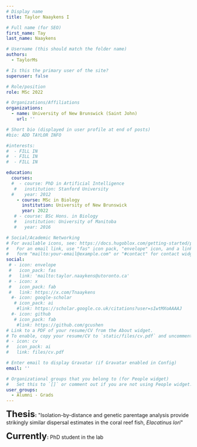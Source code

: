 ```yaml
---
# Display name
title: Taylor Naaykens‎ I

# Full name (for SEO)
first_name: Tay
last_name: Naaykens

# Username (this should match the folder name)
authors:
  - TaylorMs

# Is this the primary user of the site?
superuser: false

# Role/position
role: MSc 2022

# Organizations/Affiliations
organizations:
  - name: University of New Brunswick (Saint John)
    url: ''

# Short bio (displayed in user profile at end of posts)
#bio: ADD TAYLOR INFO

#interests:
#  - FILL IN
#  - FILL IN
#  - FILL IN

education:
  courses:
  #  - course: PhD in Artificial Intelligence
   #   institution: Stanford University
  #    year: 2012
    - course: MSc in Biology
      institution: University of New Brunswick
      year: 2022
   # - course: BSc Hons. in Biology
   #   institution: University of Manitoba
   #   year: 2016

# Social/Academic Networking
# For available icons, see: https://docs.hugoblox.com/getting-started/page-builder/#icons
#   For an email link, use "fas" icon pack, "envelope" icon, and a link in the
#   form "mailto:your-email@example.com" or "#contact" for contact widget.
social:
 # - icon: envelope
 #   icon_pack: fas
 #   link: 'mailto:taylor.naaykens@utoronto.ca'
 # - icon: x
 #   icon_pack: fab
 #   link: https://x.com/Tnaaykens
  #- icon: google-scholar
   # icon_pack: ai
    #link: https://scholar.google.co.uk/citations?user=sIwtMXoAAAAJ
  #- icon: github
   # icon_pack: fab
    #link: https://github.com/gcushen
# Link to a PDF of your resume/CV from the About widget.
# To enable, copy your resume/CV to `static/files/cv.pdf` and uncomment the lines below.
# - icon: cv
#   icon_pack: ai
#   link: files/cv.pdf

# Enter email to display Gravatar (if Gravatar enabled in Config)
email: ''

# Organizational groups that you belong to (for People widget)
#   Set this to `[]` or comment out if you are not using People widget.
user_groups:
  - Alumni - Grads
---
```


**<font size="5.5">Thesis</font>:** "Isolation-by-distance and genetic parentage analysis provide strikingly similar
dispersal estimates in the coral reef fish, *Elacatinus lori*"

**<font size="5.5">Currently</font>:** PhD student in the lab
